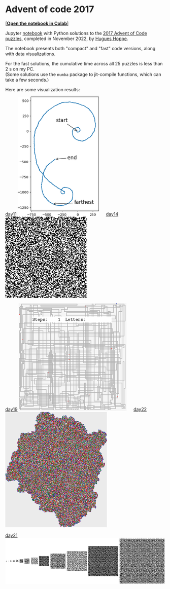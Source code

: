 # Advent of code 2017

[[**Open the notebook in Colab**]](https://colab.research.google.com/github/hhoppe/advent_of_code/blob/main/2017/advent_of_code_2017.ipynb)

Jupyter [notebook](https://github.com/hhoppe/advent_of_code/blob/main/2017/advent_of_code_2017.ipynb)
with Python solutions to the
[2017 Advent of Code puzzles](https://adventofcode.com/2017),
completed in November 2022,
by [Hugues Hoppe](http://hhoppe.com/).

The notebook presents both "compact" and "fast" code versions, along with data visualizations.

For the fast solutions, the cumulative time across all 25 puzzles is less than 2 s on my PC.<br/>
(Some solutions use the `numba` package to jit-compile functions, which can take a few seconds.)

Here are some visualization results:

<p>
<a href="#day11">day11</a> <img src="https://github.com/hhoppe/advent_of_code/raw/main/2017/results/day11.png" width="256"> &emsp;
<a href="#day14">day14</a> <img src="https://github.com/hhoppe/advent_of_code/raw/main/2017/results/day14.png" width="256">
</p>

<p>
<a href="#day19">day19</a> <img src="https://github.com/hhoppe/advent_of_code/raw/main/2017/results/day19.gif" width="340"> &emsp;
<a href="#day22">day22</a> <img src="https://github.com/hhoppe/advent_of_code/raw/main/2017/results/day22.png" width="320">
</p>

<p>
<a href="#day21">day21</a> <img src="https://github.com/hhoppe/advent_of_code/raw/main/2017/results/day21.png" width="800">
</p>
